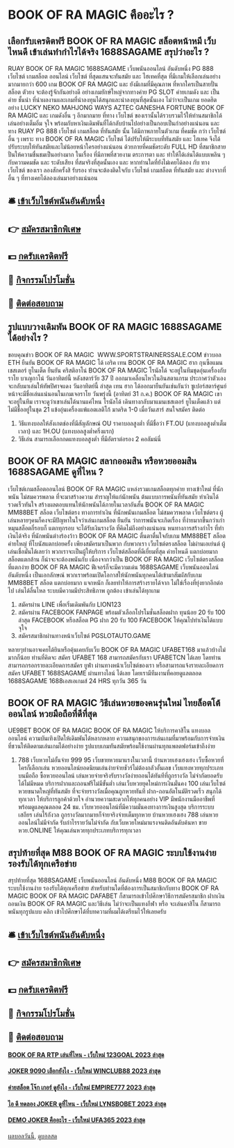 # BOOK OF RA MAGIC คืออะไร ?
## เลือกรับเครดิตฟรี BOOK OF RA MAGIC สล็อตหน้าหมี เว็บไหนดี เข้าเล่นทำกำไรได้จริง 1688SAGAME สรุปว่าอะไร ?
RUAY BOOK OF RA MAGIC 1688SAGAME เว็บพนันออนไลน์ อันดับหนึ่ง PG 888 เว็บไซต์ เกมสล็อต ออนไลน์ เว็บไซต์ ที่สุดแสนจะทันสมัย และ ไฮเทคที่สุด ที่มีเกมให้เลือกเล่นอย่างมากมายกว่า 600 เกม BOOK OF RA MAGIC และ ยังมีเกมที่มีคุณภาพ ที่หากใครเป็นสายปั่น สล็อต ตัวยง จะต้องรู้จักกันอย่างดี อย่างเกมยักษ์ใหญ่จากทางค่าย PG SLOT ค่ายเกมดัง และ เป็นค่าย ชั้นนำ ที่นำผลงานและเกมที่น่าลงทุนได้สนุกและน่าลงทุนที่สุดนั้นเอง ไม่ว่าจะเป็นเกม ยอดฮิตอย่าง LUCKY NEKO MAHJONG WAYS AZTEC GANESHA FORTUNE BOOK OF RA MAGIC และ เกมดังอื่น ๆ อีกมากมาย ที่ทาง เว็บไซต์ ของเรานั้นได้รวบรวมไว้ให้ท่านสมาชิกได้เล่นอย่างเต็มอิ่ม จุใจ พร้อมกับหาเงินเดิมพันที่ได้กลับบ้านไปอย่างเป็นกอบเป็นกำอย่างแน่นอน และ ทาง RUAY PG 888 เว็บไซต์ เกมสล็อต ที่ทันสมัย นั้น ได้มีภาพภายในตัวเกม ที่คมชัด กว่า เว็บไซต์ อื่น ๆ เพราะ ทาง BOOK OF RA MAGIC เว็บไซต์ ได้ปรับให้มีระบบที่ทันสมัย และ ไฮเทค จึงได้ปรับระบบให้ทันสมัยและไม่น้อยหน้าใครอย่างแน่นอน ด้วยภายที่คมชัดระดับ FULL HD ที่สมาชิกสายปั่นให้ความชื่นชมเป็นอย่างมาก ในเรื่อง ที่มีภาพที่สวยงาม ตระการตา และ ทำให้ได้เล่นได้แบบเพลิน ๆ กับความคมชัด และ ระดับเสียง ที่สมจริงที่สุดนั้นเอง และ หากท่านใดที่ยังไม่เคยได้ลอง กับ ทาง เว็บไซต์ ของเรา ลองสักครั้งสิ รับรอง ท่านจะต้องติดใจกับ เว็บไซต์ เกมสล็อต ที่ทันสมัย และ ต่างจากที่อื่น ๆ ที่ทางเคยได้ลองเล่นมาอย่างแน่นอน

## 🛎 [เข้าเว็บไซต์พนันอันดับหนึ่ง](https://bit.ly/3SdLNi2)
## 👉 [สมัครสมาชิกพิเศษ](https://bit.ly/3SdLNi2)
## 💵 [กดรับเครดิตฟรี](https://bit.ly/3dyRKHj)
## 👑 [กิจกรรมโปรโมชั่น](https://bit.ly/3dyRKHj)
## 📱 [ติดต่อสอบถาม](https://bit.ly/3dyRKHj)

## รูปแบบวางเดิมพัน BOOK OF RA MAGIC 1688SAGAME ได้อย่างไร ?
ขอบคุณข่าว BOOK OF RA MAGIC  WWW.SPORTSTRAINERSSALE.COM
ข่าวบอล ETH ยืนยัน BOOK OF RA MAGIC โด้ เอริค เทน BOOK OF RA MAGIC ฮาก กุนซือแมนเชสเตอร์ ยูไนเต็ด ยืนยัน คริสติอาโน่ BOOK OF RA MAGIC โรนัลโด้ จะอยู่ในทีมชุดอุ่นเครื่องกับ ราโย บาเญกาโน่ วันอาทิตย์นี้
หลังสตาร์วัย 37 ปี ออกมาเคลื่อนไหวในอินสตาแกรม ประกาศว่าตัวเองจะกลับมาเล่นให้ทัพปิศาจแดง วันอาทิตย์นี้ ล่าสุด เทน ฮาก ได้ออกมายืนยันเช่นกันว่า ซูเปอร์สตาร์ศูนย์หน้าจะมีชื่อเล่นแน่นอนในเกมเจอราโย
วันพรุ่งนี้ (อาทิตย์ 31 ก.ค.) BOOK OF RA MAGIC เขาจะอยู่ในทีม เราจะดูว่าเขาเล่นได้นานแค่ไหน
โรนัลโด้ เดินทางกลับมาแมนเชสเตอร์ ยูไนเต็ดแล้ว แต่ไม่มีชื่ออยู่ในชุด 21 แข้งอุ่นเครื่องแพ้แอตเลติโก้ มาดริด 1-0 เมื่อวันเสาร์
สนใจสมัคร ติดต่อ
1. วิธีแทงบอลให้สังเกตช่องที่มีสัญลักษณ์ OU ราคาบอลสูงต่ำ ที่มีชื่อว่า FT.OU (แทงบอลสูงต่ำเต็มเวลา) และ 1H.OU (แทงบอลสูงต่ำครึ่งแรก)
2. วิธีเล่น สามารถเลือกกดแทงบอลสูงต่ำ ที่มีอัตราต่อรอง 2 คอลัมน์นี่

## BOOK OF RA MAGIC สลากออมสิน หรือหวยออมสิน 1688SAGAME ดูที่ไหน ?
เว็บไซต์เกมสล็อตออนไลน์ BOOK OF RA MAGIC แหล่งรวมเกมสล็อตทุกค่าย ทางเข้าใหม่ ที่นักพนัน ไม่สมควรพลาด ที่จะมาสร้างความ สำราญให้แก่นักพนัน ต้นแบบการพนันที่ทันสมัย ทำเงินได้รวดเร็วทันใจ สร้างผลตอบแทนให้นักพนันได้ภายในเวลาอันสั้น BOOK OF RA MAGIC MM88BET สล็อต เว็บไซต์ตรง ทางการทำเงิน ที่นักพนันเกมสล็อต ไม่สมควรพลาด เว็บไซต์ตรง ผู้เล่นหลายๆคนก็คงจะมีปัญหาในใจว่าเล่นเกมสล็อต
ยืนยัน ว่าการพนันจะเกิดเรื่อง ที่ง่ายมากขึ้นกว่าเก่า หมุนสล็อตกี่รอบก็ แตกทุกรอบ จะได้รับเงินรางวัล ที่คิดไม่ถึงอย่างแน่นอน หนทางการสร้างกำไร ที่ทำเงินได้จริง ที่นักพนันต่างร้องว้าว BOOK OF RA MAGIC ตื่นตาตื่นใจกับเกม MM88BET สล็อต ค่ายใหญ่ ที่โบนัสแตกบ่อยครั้ง เพียงสมัครมาเป็นพวก กับพวกเรา เว็บไซต์ตรงสล็อต ไม่ผ่านเอเย่นต์ ผู้เล่นเชื่อมั่นได้เลยว่า พวกเราจะเป็นผู้ให้บริการ เว็บไซต์สล็อตที่ดีเยี่ยมที่สุด
ค่ายไหนดี แตกบ่อยมาก สล็อตแตกล้าน ก็น่าจะจะต้องพนันกับ เนื่องจากว่าเป็น BOOK OF RA MAGIC เว็บไซต์ตรงสล็อตที่แตกง่าย BOOK OF RA MAGIC ฟีเจอร์ก็จะมีความเด่น 1688SAGAME เว็บพนันออนไลน์ อันดับหนึ่ง เป็นเอกลักษณ์ พวกเราพร้อมเปิดโอกาสให้นักพนันทุกคนได้เข้ามาสัมผัสกับเกม MM88BET สล็อต แตกบ่อยมาก แจกหนัก ก็เลยทำให้การสร้างรายได้จาก ไม่ใช่เรื่องที่ยุ่งยากอีกต่อไป เล่นได้ลื่นไหล ระบบมีความมีประสิทธิภาพ ถูกต้อง เข้าเล่นได้ทุกเกม
1. สมัครผ่าน LINE เพื่อเริ่มเดิมพันกับ LION123
2. สมัครผ่าน FACEBOOK FANPAGE พร้อมตัวเลือกโปรโมชั่นสล็อตฝาก ทุนน้อย 20 รับ 100 ล่าสุด FACEBOOK หรือสล็อต PG ฝาก 20 รับ 100 FACEBOOK ให้คุณไปทำเงินได้แบบจุใจ
3. สมัครสมาชิกผ่านทางหน้าเว็บไซต์ PGSLOTAUTO.GAME

หลายๆท่านอาจเคยได้ยินหรือคุ้นเคยกับเว็บ BOOK OF RA MAGIC UFABET168 มาแล้วบ้างไม่มากก็น้อย ท่านที่คิดจะ สมัคร UFABET 168 สามารถสมัครกับเรา UFABETCN ได้เลย โดยท่านสามารถกรอกรายละเอียดการสมัคร ยูฟ่า ผ่านทางหน้าเว็บไซต์ของเรา หรือสามารถแจ้งรายละเอียดการ สมัคร UFABET 1688SAGAME ผ่านทางไลน์ ได้เลย โดยเรามีทีมงานที่คอยดูแลตลอด 1688SAGAME 1688เอสเอเกมส์ 24 HRS ทุกวัน 365 วัน

## BOOK OF RA MAGIC วิธีเล่นหวยของคนรุ่นใหม่ ไทยล็อตโต้ออนไลน์ หวยมือถือที่ดีที่สุด
UE9BET BOOK OF RA MAGIC BOOK OF RA MAGIC ให้บริการคาสิโน แทงบอลออนไลน์ ความบันเทิงเปิดให้เดิมพันได้หลากหลาย ความสนุกของการเล่นเกมที่มาพร้อมกับการจ่ายเงินที่ชวนให้ติดตามเล่นเกมได้อย่างง่าย รูปแบบเกมทันสมัยพร้อมใช้งานผ่านทุกแพลตฟอร์มเข้าถึงง่าย
1. 788 เว็บหวยไม่อั้นจ่าย 999 95 เว็บขายหวยมาแรงในเวลานี้ บ้านหวยเฮงเฮงเฮง เว็บซื้อหวยที่ใครก็เลือกเล่น หวยออนไลน์ยอดนิยมเล่นง่ายจ่ายชัวร์ไม่ต้องกลัวอั้นเลข เว็บแทงหวยทุกประเภทบนมือถือ ซื้อหวยออนไลน์ เล่นหวยจ่ายจริงรับรางวัลง่ายถอนได้ทันทีที่ถูกรางวัล ไม่จำกัดยอดรับได้ไม่มีหมด บริการฝากและถอนฟรีไม่มีขั้นต่ำ เล่นเว็บหวยยุคใหม่การเงินมั่นคง 100 เล่นเว็บไซต์หวยขนาดใหญ่ที่ทันสมัย ที่จะจ่ายรางวัลเมื่อคุณถูกหวยทันที ฝาก-ถอนอัตโนมัติรวดเร็ว สนุกได้ทุกเวลา ให้บริการลูกค้าด้วยใจ อำนวยความสะดวกให้ทุกคนอย่าง VIP มีพนักงานมืออาชีพที่พร้อมดูแลคุณตลอด 24 ชม. เว็บหวยออนไลน์ที่มีความมั่นคงทางการเงินสูงสุด บริการระบบเสถียร เล่นไร้กังวล ถูกรางวัลมากมายก็จ่ายจริงจ่ายเต็มทุกหวย บ้านหวยเฮงเฮง 788 เล่นหวยออนไลน์ไม่มีจำกัด รับกำไรรายวันไม่จำกัด กับเว็บหวยใหม่มาแรงจนติดอันดับค้นหา ขายหวย.ONLINE ให้คุณเล่นหวยทุกประเภทบริการทุกเวลา

## สรุปท้ายที่สุด M88 BOOK OF RA MAGIC ระบบใช้งานง่าย รองรับได้ทุกเครือข่าย
สรุปท้ายที่สุด 1688SAGAME เว็บพนันออนไลน์ อันดับหนึ่ง M88 BOOK OF RA MAGIC ระบบใช้งานง่าย รองรับได้ทุกเครือข่าย สำหรับท่านใดที่ต้องการเป็นสมาชิกกับทาง BOOK OF RA MAGIC BOOK OF RA MAGIC DAFABET ก็สามารถเข้าไปศึกษาวิธีการสมัครสมาชิก ฝากเงิน ถอนเงิน BOOK OF RA MAGIC และวิธีเล่น ไม่ว่าจะเป็นแทงกีฬา หรือ จะเล่นคาสิโน ก็สามารถ พนันทุกรูปแบบ คลิก เข้าไปศึกษาได้ที่บทความที่ผมได้เตรียมไว้ให้เลยครับ

## 🛎 [เข้าเว็บไซต์พนันอันดับหนึ่ง](https://bit.ly/3SdLNi2)
## 👉 [สมัครสมาชิกพิเศษ](https://bit.ly/3SdLNi2)
## 💵 [กดรับเครดิตฟรี](https://bit.ly/3dyRKHj)
## 👑 [กิจกรรมโปรโมชั่น](https://bit.ly/3dyRKHj)
## 📱 [ติดต่อสอบถาม](https://bit.ly/3dyRKHj)

#### [BOOK OF RA RTP เล่นที่ไหน - เว็บใหม่ 123GOAL 2023 ล่าสุด](https://atom.io/themes/book%20of%20ra%20rtp%20เล่นที่ไหน%20-%20เว็บใหม่%20123goal%202023%20ล่าสุด)
#### [JOKER 9090 เลือกยังไง - เว็บใหม่ WINCLUB88 2023 ล่าสุด](https://atom.io/themes/joker%209090%20เลือกยังไง%20-%20เว็บใหม่%20winclub88%202023%20ล่าสุด)
#### [ค่ายสล็อต โจ๊ก เกอร์ ดูยังไง - เว็บใหม่ EMPIRE777 2023 ล่าสุด](https://atom.io/themes/ค่ายสล็อต%20โจ๊ก%20เกอร์%20ดูยังไง%20-%20เว็บใหม่%20empire777%202023%20ล่าสุด)
#### [ไอ ดี ทดลอง JOKER ดูที่ไหน - เว็บใหม่ LYNSBOBET 2023 ล่าสุด](https://atom.io/themes/ไอ%20ดี%20ทดลอง%20joker%20ดูที่ไหน%20-%20เว็บใหม่%20lynsbobet%202023%20ล่าสุด)
#### [DEMO JOKER คืออะไร - เว็บใหม่ UFA365 2023 ล่าสุด](https://atom.io/themes/demo%20joker%20คืออะไร%20-%20เว็บใหม่%20ufa365%202023%20ล่าสุด)

[ผลบอลวันนี้](https://siamsport.tv "ผลบอลวันนี้"), [ดูบอลสด](https://siamsport.tv/ดูบอลสด "ดูบอลสด")
